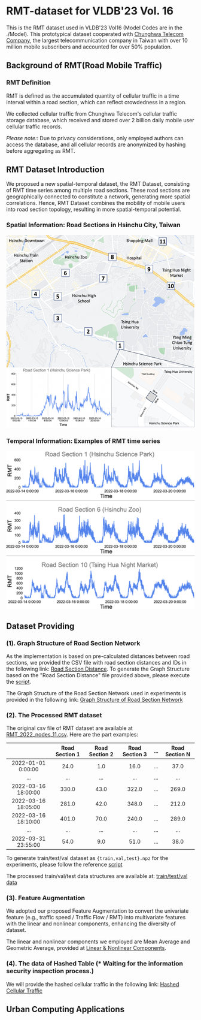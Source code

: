 
# RMT-dataset for VLDB'23 Vol. 16

This is the RMT dataset used in VLDB'23 Vol16 (Model Codes are in the ./Model). 
This prototypical dataset cooperated with [Chunghwa Telecom Company](https://www.cht.com.tw/en/home/cht), the largest telecommunication company in Taiwan with over 10 million mobile subscribers and accounted for over 50% population.

## Background of RMT(Road Mobile Traffic)

### RMT Definition
RMT is defined as the accumulated quantity of cellular traffic in a time interval within a road section, which can reflect crowdedness in a region.

We collected cellular traffic from Chunghwa Telecom's cellular traffic storage database, which received and stored over 2 billion daily mobile user cellular traffic records.

*Please note:*: 
Due to privacy considerations, only employed authors can access the database, and all cellular records are anonymized by hashing before aggregating as RMT.

## RMT Dataset Introduction
We proposed a new spatial-temporal dataset, the RMT Dataset, consisting of RMT time series among multiple road sections. 
These road sections are geographically connected to constitute a network, generating more spatial correlations. 
Hence, RMT Dataset combines the mobility of mobile users into road section topology, resulting in more spatial-temporal potential.

### Spatial Information: Road Sections in Hsinchu City, Taiwan
![RMT-dataset](./Figure/rmt_road_sections.png "Sections")

### Temporal Information: Examples of RMT time series
![RMT-dataset](./Figure/rmt_time_distribution.png "RMT")

## Dataset Providing

### (1). Graph Structure of Road Section Network
As the implementation is based on pre-calculated distances between road sections, we provided the CSV file with road section distances and IDs in the following link: [Road Section Distance](https://drive.google.com/file/d/1T4SAfwdLSAtR6hcPL-BmHzbEjdtlJEfc/view?usp=share_link). To generate the Graph Structure based on the "Road Section Distance" file provided above, please execute the [script](https://github.com/liyaguang/DCRNN/blob/master/scripts/gen_adj_mx.py). 

The Graph Structure of the Road Section Network used in experiments is provided in the following link: [Graph Structure of Road Section Network](https://drive.google.com/file/d/1pWSCuEsGLT93ggR3asCeOVuuX5btliOR/view?usp=share_link)   

### (2). The Processed RMT dataset
The original csv file of RMT dataset are available at [RMT_2022_nodes_11.csv](https://drive.google.com/file/d/13ngpCDl27PQh9kkbj5OUtgy3bamOUWae/view?usp=share_link). Here are the part examples:

|                     | Road Section 1 | Road Section 2 | Road Section 3 | ... | Road Section N |
|:-------------------:|:--------------:|:--------------:|:--------------:|:--------------:|:--------------:|
| 2022-01-01 0:00:00 |   24.0        |   1.0        |   16.0        |    ...         |    37.0         |
|         ...         |    ...         |    ...         |    ...         |    ...         |    ...         |
| 2022-03-16 18:00:00 |   330.0        |   43.0        |   322.0        |    ...         |    269.0         |
| 2022-03-16 18:05:00 |   281.0        |   42.0        |   348.0        |    ...         |    212.0         |
| 2022-03-16 18:10:00 |   401.0        |   70.0         |   240.0        |    ...         |    289.0         |
|         ...         |    ...         |    ...         |    ...         |    ...         |    ...         |
| 2022-03-31 23:55:00 |   54.0        |   9.0        |   51.0        |    ...         |    38.0         |

To generate train/test/val dataset as  `{train,val,test}.npz` for the experiments, please follow the reference [script](https://github.com/liyaguang/DCRNN/blob/master/scripts/generate_training_data.py)

The processed train/val/test data structures are available at: [train/test/val data](https://drive.google.com/drive/folders/13ERd3wZFOe41RJ8CXyg_Q9U5XaS_HYrz?usp=share_link)

### (3). Feature Augmentation
We adopted our proposed Feature Augmentation to convert the univariate feature (e.g., traffic speed / Traffic Flow / RMT) into multivariate features with the linear and nonlinear components, enhancing the diversity of dataset.

The linear and nonlinear components we employed are Mean Average and Geometric Average, provided at [Linear & Nonlinear Components](https://drive.google.com/drive/folders/1NrRM7VW48XgOVr9dV2hW4thh5VR1XqdF?usp=share_link). 

### (4). The data of Hashed Table (* Waiting for the information security inspection process.)

We will provide the hashed cellular traffic in the following link: [Hashed Cellular Traffic](https://drive.google.com/drive/folders/15aN_zvN6qDEbpQBIIlQ7BBQOvwLoaqnq?usp=share_link)   

## Urban Computing Applications


